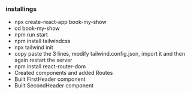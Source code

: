 ### installings

- npx create-react-app book-my-show
- cd book-my-show
- npm run start
- npm install tailwindcss
- npx tailwind init
- copy paste the 3 lines, modify tailwind.config.json, import it and then again restart the server
- npm install react-router-dom
- Created components and added Routes
- Built FirstHeader component
- Built SecondHeader component
